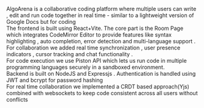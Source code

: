 AlgoArena is a collaborative coding platform where multiple users can write , edit and run code together in real time - similar to a lightweight version of Google Docs but for coding<br>
The frontend is built using React+Vite. The core part is the Room Page which integrates CodeMirror Editor to provide features like syntax highlighting , auto completion, error detection and multi-language support .<br>
For collaboration we added real time synchronization , user presence indicators , cursor tracking and chat functionality .<br>
For code execution we use Piston API which lets us run code in multiple programming languages securely in a sandboxed environment.<br>
Backend is built on NodeJS and Expressjs . Authentication is handled using JWT and bcrypt for password hashing <br>
For real time collaboration we implemented a CRDT based approach(Yjs) combined with websockets to keep code consistent across all users without conflicts <br> 

